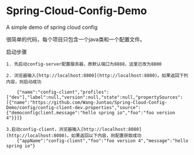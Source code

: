 # Spring-Cloud-Config-Demo
A simple demo of spring cloud config

很简单的代码，每个项目只包含一个java类和一个配置文件。

启动步骤


	1. 先启动config-server配置服务器，原默认端口为8888，这里已改为8800
	
	2. 浏览器输入[http://localhost:8800](http://localhost:8800)。如果返回下列内容，则启动成功
	
		{"name":"config-client","profiles":["dev"],"label":null,"version":null,"state":null,"propertySources":[{"name":"https://github.com/Wang-Juntao/Spring-Cloud-Config-Demo/config/config-client-dev.properties","source":{"democonfigclient.message":"hello spring io","foo":"foo version 4"}}]}

	3.启动config-client，浏览器输入[http://localhost:8080](http://localhost:8080)。如果返回以下内容，则配置获取成功
		{"appName":"config-client","foo":"foo version 4","message":"hello spring io"}
